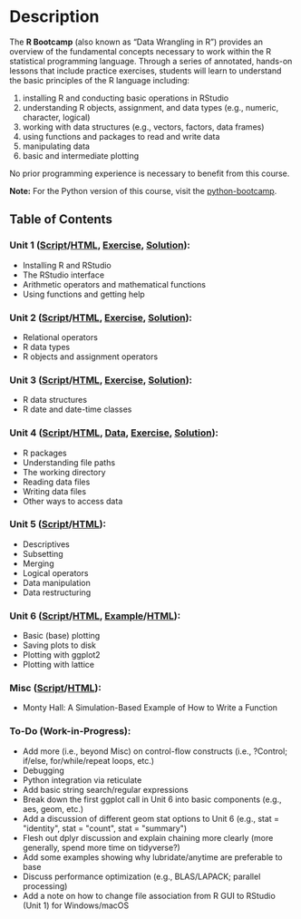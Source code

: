 # Description
The **R Bootcamp** (also known as “Data Wrangling in R”) provides an overview of the fundamental concepts necessary to work within the R statistical programming language. Through a series of annotated, hands-on lessons that include practice exercises, students will learn to understand the basic principles of the R language including: 

1. installing R and conducting basic operations in RStudio
2. understanding R objects, assignment, and data types (e.g., numeric, character, logical)
3. working with data structures (e.g., vectors, factors, data frames)
4. using functions and packages to read and write data
5. manipulating data
6. basic and intermediate plotting

No prior programming experience is necessary to benefit from this course.

**Note:** For the Python version of this course, visit the [python-bootcamp](https://github.com/davedgd/python-bootcamp).

## Table of Contents

### Unit 1 ([Script](https://raw.githubusercontent.com/davedgd/r-bootcamp/master/Unit1/R-Bootcamp-Unit1.R?raw=true)/[HTML](http://htmlpreview.github.io/?https://github.com/davedgd/r-bootcamp/blob/master/Unit1/HTML/R-Bootcamp-Unit1.html), [Exercise](https://raw.githubusercontent.com/davedgd/r-bootcamp/master/Unit1/R-Bootcamp-Unit1-Exercises.R?raw=true), [Solution](https://raw.githubusercontent.com/davedgd/r-bootcamp/master/Unit1/Solutions/R-Bootcamp-Unit1-Exercise-Solutions.R?raw=true)):
-	Installing R and RStudio
-	The RStudio interface
-	Arithmetic operators and mathematical functions
-	Using functions and getting help
### Unit 2 ([Script](https://raw.githubusercontent.com/davedgd/r-bootcamp/master/Unit2/R-Bootcamp-Unit2.R?raw=true)/[HTML](http://htmlpreview.github.io/?https://github.com/davedgd/r-bootcamp/blob/master/Unit2/HTML/R-Bootcamp-Unit2.html), [Exercise](https://raw.githubusercontent.com/davedgd/r-bootcamp/master/Unit2/R-Bootcamp-Unit2-Exercises.R?raw=true), [Solution](https://raw.githubusercontent.com/davedgd/r-bootcamp/master/Unit2/Solutions/R-Bootcamp-Unit2-Exercise-Solutions.R?raw=true)):
-	Relational operators
-	R data types
-	R objects and assignment operators
### Unit 3 ([Script](https://raw.githubusercontent.com/davedgd/r-bootcamp/master/Unit3/R-Bootcamp-Unit3.R?raw=true)/[HTML](http://htmlpreview.github.io/?https://github.com/davedgd/r-bootcamp/blob/master/Unit3/HTML/R-Bootcamp-Unit3.html), [Exercise](https://raw.githubusercontent.com/davedgd/r-bootcamp/master/Unit3/R-Bootcamp-Unit3-Exercises.R?raw=true), [Solution](https://raw.githubusercontent.com/davedgd/r-bootcamp/master/Unit3/Solutions/R-Bootcamp-Unit3-Exercise-Solutions.R?raw=true)):
-	R data structures
-   R date and date-time classes
### Unit 4 ([Script](https://raw.githubusercontent.com/davedgd/r-bootcamp/master/Unit4/R-Bootcamp-Unit4.R?raw=true)/[HTML](http://htmlpreview.github.io/?https://github.com/davedgd/r-bootcamp/blob/master/Unit4/HTML/R-Bootcamp-Unit4.html), [Data](https://github.com/davedgd/r-bootcamp/raw/master/Unit4/R-Bootcamp-Unit4-Data.zip), [Exercise](https://raw.githubusercontent.com/davedgd/r-bootcamp/master/Unit4/R-Bootcamp-Unit4-Exercises.R?raw=true), [Solution](https://raw.githubusercontent.com/davedgd/r-bootcamp/master/Unit4/Solutions/R-Bootcamp-Unit4-Exercise-Solutions.R?raw=true)):
-	R packages
-	Understanding file paths
-	The working directory
-	Reading data files
-	Writing data files
-	Other ways to access data
### Unit 5 ([Script](https://raw.githubusercontent.com/davedgd/r-bootcamp/master/Unit5/R-Bootcamp-Unit5.R?raw=true)/[HTML](http://htmlpreview.github.io/?https://github.com/davedgd/r-bootcamp/blob/master/Unit5/HTML/R-Bootcamp-Unit5.html)):
-	Descriptives
-	Subsetting
-	Merging
-	Logical operators
-	Data manipulation
-	Data restructuring
### Unit 6 ([Script](https://raw.githubusercontent.com/davedgd/r-bootcamp/master/Unit6/R-Bootcamp-Unit6.R?raw=true)/[HTML](http://htmlpreview.github.io/?https://github.com/davedgd/r-bootcamp/blob/master/Unit6/HTML/R-Bootcamp-Unit6.html), [Example](https://raw.githubusercontent.com/davedgd/r-bootcamp/master/Unit6/R-Bootcamp-Unit6-Example.R?raw=true)/[HTML](http://htmlpreview.github.io/?https://github.com/davedgd/r-bootcamp/blob/master/Unit6/HTML/R-Bootcamp-Unit6-Example.html)):
-	Basic (base) plotting
-	Saving plots to disk
-	Plotting with ggplot2
-	Plotting with lattice
### Misc ([Script](https://raw.githubusercontent.com/davedgd/r-bootcamp/master/Misc/R-Bootcamp-Misc-MontyHall.R?raw=true)/[HTML](http://htmlpreview.github.io/?https://github.com/davedgd/r-bootcamp/blob/master/Misc/HTML/R-Bootcamp-Misc-MontyHall.html)):
-	Monty Hall: A Simulation-Based Example of How to Write a Function
### To-Do (Work-in-Progress):
- Add more (i.e., beyond Misc) on control-flow constructs (i.e., ?Control; if/else, for/while/repeat loops, etc.)
- Debugging
- Python integration via reticulate
- Add basic string search/regular expressions
- Break down the first ggplot call in Unit 6 into basic components (e.g., aes, geom, etc.)
- Add a discussion of different geom stat options to Unit 6 (e.g., stat = "identity", stat = "count", stat = "summary")
- Flesh out dplyr discussion and explain chaining more clearly (more generally, spend more time on tidyverse?)
- Add some examples showing why lubridate/anytime are preferable to base
- Discuss performance optimization (e.g., BLAS/LAPACK; parallel processing)
- Add a note on how to change file association from R GUI to RStudio (Unit 1) for Windows/macOS
